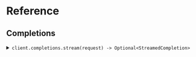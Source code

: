 # Reference
## Completions
<details><summary><code>client.completions.stream(request) -> Optional&lt;StreamedCompletion&gt;</code></summary>
<dl>
<dd>

#### 🔌 Usage

<dl>
<dd>

<dl>
<dd>

```java
client.completions().stream(
    StreamCompletionRequest
        .builder()
        .query("query")
        .build()
);
```
</dd>
</dl>
</dd>
</dl>

#### ⚙️ Parameters

<dl>
<dd>

<dl>
<dd>

**query:** `String` 
    
</dd>
</dl>
</dd>
</dl>


</dd>
</dl>
</details>
